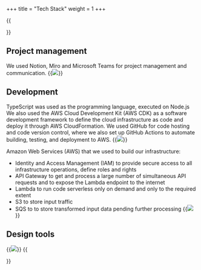 +++
title = "Tech Stack"
weight = 1
+++

{{<section title="Tech Stack">}}
## Project management
We used Notion, Miro and Microsoft Teams for project management and communication.
{{<image src="management.png">}}

## Development

TypeScript was used as the programming language, executed on Node.js
We also used the AWS Cloud Development Kit (AWS CDK) as a software development framework to define the cloud infrastructure as code and deploy it through AWS CloudFormation. We used GitHub for code hosting and code version control, where we also set up GitHub Actions to automate building, testing, and deployment to AWS.
{{<image src="dev.png">}}

Amazon Web Services (AWS) that we used to build our infrastructure: 
- Identity and Access Management (IAM) to provide secure access to all infrastructure operations, define roles and rights
- API Gateway to get and process a large number of simultaneous API requests and to expose the Lambda endpoint to the internet
- Lambda to run code serverless only on demand and only to the required extent
- S3 to store input traffic
- SQS to to store transformed input data pending further processing
{{<image src="aws.png">}}


## Design tools
{{<image src="design.png">}}
{{</section>}}
